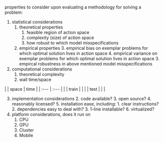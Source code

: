 properties to consider upon evaluating a methodology for solving a problem:

1. statistical considerations
	1. theoretical properties
		1. feasible region of action space
		2. complexity (size) of action space
		3. how robust to which model misspecifications
	2. empirical properties
		3. empirical bias on exemplar problems for which optimal solution lives in action space
		4. empirical variance on exemplar problems for which optimal solution lives in action space
		3. empircal robustness in above mentioned model misspecifications
2. computational considerations
	1. theoretical complexity
	2. wall time/space

| 		| space | time 	|
| :--- 	| :--- 	| 		|
| train |  		| 		| 
| test 	| 		| 		| 


3. implementation considerations
	2. code available?
	3. open source?
	4. reasonably licensed?
	5. installation ease, including:
		1. clear instructions?
		2. dependencies easy to deal with?
		3. 1-line installable?
		6. virtualized?
4. platform considerations, does it run on
	1. CPU
	2. GPU
	3. Cluster
	4. Mobile
